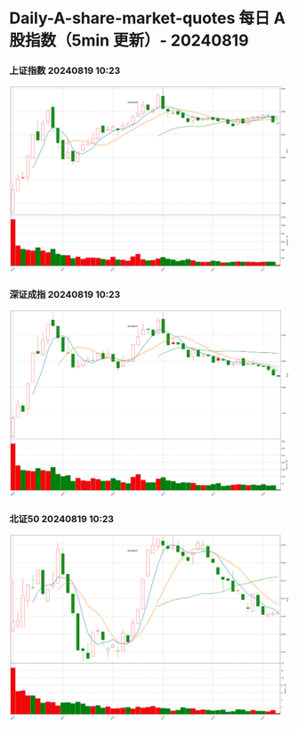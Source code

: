 
# Daily-A-share-market-quotes 每日 A 股指数（5min 更新）- 20240819

### 上证指数 20240819 10:23
![](./fig/2024/8/20240819-sh000001.png)

### 深证成指 20240819 10:23
![](./fig/2024/8/20240819-sz399001.png)

### 北证50 20240819 10:23
![](./fig/2024/8/20240819-bj899050.png)
